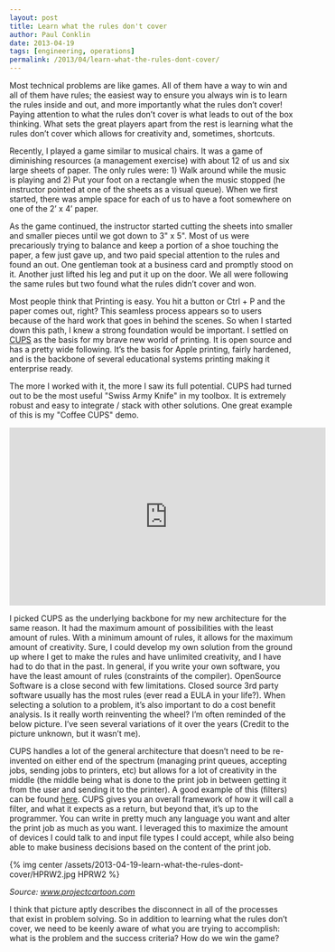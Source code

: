 ```yaml
---
layout: post
title: Learn what the rules don't cover
author: Paul Conklin
date: 2013-04-19
tags: [engineering, operations]
permalink: /2013/04/learn-what-the-rules-dont-cover/
---
```


Most technical problems are like games.  All of them have a way to win and all of them have rules; the easiest way to ensure you always win is to learn the rules inside and out, and more importantly what the rules don’t cover!  Paying attention to what the rules don’t cover is what leads to out of the box thinking.  What sets the great players apart from the rest is learning what the rules don’t cover which allows for creativity and, sometimes, shortcuts.

Recently, I played a game similar to musical chairs. It was a game of diminishing resources (a management exercise) with about 12 of us and six large sheets of paper.  The only rules were: 1) Walk around while the music is playing and 2) Put your foot on a rectangle when the music stopped (he instructor pointed at one of the sheets as a visual queue).  When we first started, there was ample space for each of us to have a foot somewhere on one of the 2’ x 4’ paper.

As the game continued, the instructor started cutting the sheets into smaller and smaller pieces until we got down to 3" x 5".  Most of us were precariously trying to balance and keep a portion of a shoe touching the paper, a few just gave up, and two paid special attention to the rules and found an out.  One gentleman took at a business card and promptly stood on it.  Another just lifted his leg and put it up on the door.  We all were following the same rules but two found what the rules didn’t cover and won.

Most people think that Printing is easy.  You hit a button or Ctrl + P and the paper comes out, right?  This seamless process appears so to users because of the hard work that goes in behind the scenes.  So when I started down this path, I knew a strong foundation would be important. I settled on [CUPS](http://www.cups.org) as the basis for my brave new world of printing.  It is open source and has a pretty wide following.  It’s the basis for Apple printing, fairly hardened, and is the backbone of several educational systems printing making it enterprise ready.

The more I worked with it, the more I saw its full potential.  CUPS had turned out to be the most useful "Swiss Army Knife" in my toolbox.  It is extremely robust and easy to integrate / stack with other solutions.  One great example of this is my "Coffee CUPS" demo.

<iframe width="560" height="315" class="aligncenter" frameborder="0" src="https://www.youtube-nocookie.com/embed/WzEhKs_CvJc?rel=0" allowfullscreen></iframe>

I picked CUPS as the underlying backbone for my new architecture for the same reason.  It had the maximum amount of possibilities with the least amount of rules.  With a minimum amount of rules, it allows for the maximum amount of creativity.  Sure, I could develop my own solution from the ground up where I get to make the rules and have unlimited creativity, and I have had to do that in the past.  In general, if you write your own software, you have the least amount of rules (constraints of the compiler).  OpenSource Software is a close second with few limitations.  Closed source 3rd party software usually has the most rules (ever read a EULA in your life?).  When selecting a solution to a problem, it’s also important to do a cost benefit analysis.  Is it really worth reinventing the wheel?  I’m often reminded of the below picture.  I’ve seen several variations of it over the years (Credit to the picture unknown, but it wasn’t me).

CUPS handles a lot of the general architecture that doesn’t need to be re-invented on either end of the spectrum (managing print queues, accepting jobs, sending jobs to printers, etc) but allows for a lot of creativity in the middle (the middle being what is done to the print job in between getting it from the user and sending it to the printer).  A good example of this (filters) can be found [here](http://en.wikipedia.org/wiki/File:Cups_simple.svg).  CUPS gives you an overall framework of how it will call a filter, and what it expects as a return, but beyond that, it’s up to the programmer.  You can write in pretty much any language you want and alter the print job as much as you want.  I leveraged this to maximize the amount of devices I could talk to and input file types I could accept, while also being able to make business decisions based on the content of the print job.

{% img center /assets/2013-04-19-learn-what-the-rules-dont-cover/HPRW2.jpg HPRW2 %}

_Source: www.projectcartoon.com_

I think that picture aptly describes the disconnect in all of the processes that exist in problem solving.  So in addition to learning what the rules don’t cover, we need to be keenly aware of what you are trying to accomplish: what is the problem and the success criteria? How do we win the game?
